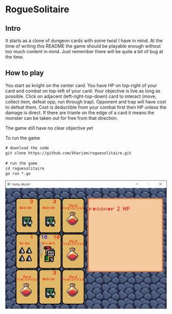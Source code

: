 # RogueSolitaire

## Intro

It starts as a clone of dungeon cards with some twist I have in mind. At the time of writing this README 
the game should be playable enough without too much content in mind. Just remember there will be quite a bit of bug at the time.

## How to play
You start as knight on the center card. You have HP on top-right of your card and combat on top-left of your card. Your objective is live as long as possible. Click on adjacent (left-right-top-down) card to interact (move, collect item, defeat opp, run through trap). Opponent and trap will have cost to defeat them. Cost is deductible from your combat first then HP unless the damage is direct. If there are trianle on the edge of a card it means the monster can be taken out for free from that direction.

The game still have no clear objective yet

To run the game 

```shell
# download the code
git clone https://github.com/kharism/roguesolitaire.git

# run the game
cd roguesolitaire
go run *.go
```

![screenshoot](img/screenshoot.jpg)
